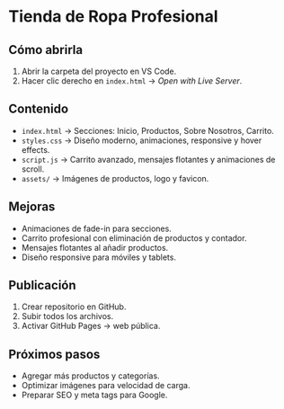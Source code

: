 # Tienda de Ropa Profesional

## Cómo abrirla
1. Abrir la carpeta del proyecto en VS Code.
2. Hacer clic derecho en `index.html` → *Open with Live Server*.

## Contenido
- `index.html` → Secciones: Inicio, Productos, Sobre Nosotros, Carrito.
- `styles.css` → Diseño moderno, animaciones, responsive y hover effects.
- `script.js` → Carrito avanzado, mensajes flotantes y animaciones de scroll.
- `assets/` → Imágenes de productos, logo y favicon.

## Mejoras
- Animaciones de fade-in para secciones.
- Carrito profesional con eliminación de productos y contador.
- Mensajes flotantes al añadir productos.
- Diseño responsive para móviles y tablets.

## Publicación
1. Crear repositorio en GitHub.
2. Subir todos los archivos.
3. Activar GitHub Pages → web pública.

## Próximos pasos
- Agregar más productos y categorías.
- Optimizar imágenes para velocidad de carga.
- Preparar SEO y meta tags para Google.